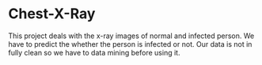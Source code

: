 # Chest-X-Ray
This project deals with the x-ray images of normal and infected person. We have to predict the whether the person is infected or not. Our data is not in fully clean so we have to data mining before using it.
